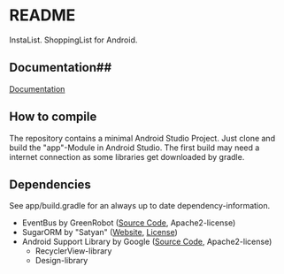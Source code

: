 # README #

InstaList. ShoppingList for Android.

## Documentation##
[Documentation](fhnoorg/einkaufsliste/wiki/Dokumentation)
## How to compile ##

The repository contains a minimal Android Studio Project. Just clone and build the "app"-Module in Android Studio. The first build may need a internet connection as some libraries get downloaded by gradle.

## Dependencies ##

See app/build.gradle for an always up to date dependency-information.

* EventBus by GreenRobot ([Source Code](https://github.com/greenrobot/EventBus), Apache2-license)
* SugarORM by "Satyan" ([Website](https://satyan.github.io/sugar/index.html), [License](https://github.com/satyan/sugar/blob/master/LICENSE))
* Android Support Library by Google ([Source Code](https://android.googlesource.com/platform/frameworks/support.git/), Apache2-license)
    * RecyclerView-library
    * Design-library